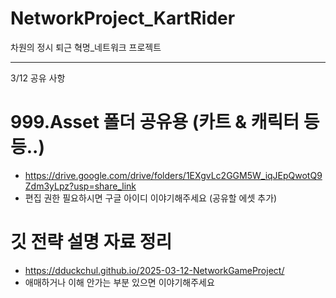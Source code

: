 # NetworkProject_KartRider
 차원의 정시 퇴근 혁명_네트워크 프로젝트

--- 
3/12 공유 사항

# 999.Asset 폴더 공유용 (카트 & 캐릭터 등등..) 
* https://drive.google.com/drive/folders/1EXgvLc2GGM5W_iqJEpQwotQ9Zdm3yLpz?usp=share_link
* 편집 권한 필요하시면 구글 아이디 이야기해주세요 (공유할 에셋 추가)

# 깃 전략 설명 자료 정리
* https://dduckchul.github.io/2025-03-12-NetworkGameProject/
* 애매하거나 이해 안가는 부분 있으면 이야기해주세요